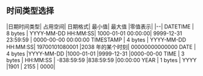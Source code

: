 ## 时间类型选择

|日期时间类型|	占用空间|	日期格式|	最小值|	最大值	|零值表示|
|--|
 DATETIME	| 8 bytes	| YYYY-MM-DD HH:MM:SS| 1000-01-01 00:00:00|	9999-12-31 23:59:59 |	0000-00-00 00:00:00
 TIMESTAMP	| 4 bytes	| YYYY-MM-DD HH:MM:SS|	19700101080001	|2038 年的某个时刻|	00000000000000
 DATE	| 4 bytes	|YYYY-MM-DD	|1000-01-01 	|9999-12-31 	|0000-00-00
 TIME	| 3 bytes	| HH:MM:SS	| -838:59:59	|838:59:59 |00:00:00
 YEAR	| 1 bytes	| YYYY	|1901 |	2155 |	0000|
